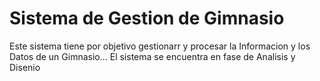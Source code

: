 <h1>Sistema de Gestion de Gimnasio</h1>
<p>Este sistema tiene por objetivo gestionarr y procesar la Informacion y los Datos de un Gimnasio... El sistema se encuentra en fase de Analisis y Disenio</p>
